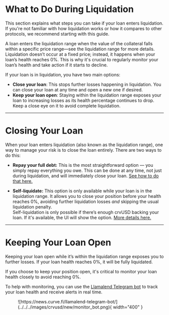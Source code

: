 <h1>What to Do During Liquidation</h1>

This section explains what steps you can take if your loan enters liquidation. If you're not familiar with how liquidation works or how it compares to other protocols, we recommend starting with this guide.

A loan enters the liquidation range when the value of the collateral falls within a specific price range—see the liquidation range for more details. Liquidation doesn’t occur at a fixed price; instead, it happens when your loan’s health reaches 0%. This is why it's crucial to regularly monitor your loan’s health and take action if it starts to decline.

If your loan is in liquidation, you have two main options:

- **Close your loan**: This stops further losses happening in liquidation. You can close your loan at any time and open a new one if desired.
- **Keep your loan open**: Staying within the liquidation range exposes your loan to increasing losses as its health percentage continues to drop. Keep a close eye on it to avoid complete liquidation.

---

# **Closing Your Loan**

When your loan enters liquidation (also known as the liquidation range), one way to manage your risk is to close the loan entirely. There are two ways to do this:

- **Repay your full debt:** This is the most straightforward option — you simply repay everything you owe. This can be done at any time, not just during liquidation, and will immediately close your loan. [See how to do that here.](./open-and-close.md#step-6-closing-your-loan)

- **Self-liquidate:** This option is only available while your loan is in the liquidation range. It allows you to close your position before your health reaches 0%, avoiding further liquidation losses *and* skipping the usual liquidation penalty.  
Self-liquidation is only possible if there’s enough crvUSD backing your loan. If it's available, the UI will show the option. [More details here.](todo)

---

# **Keeping Your Loan Open**

Keeping your loan open while it’s within the liquidation range exposes you to further losses. If your loan health reaches 0%, it will be fully liquidated.

If you choose to keep your position open, it's critical to monitor your loan health closely to avoid reaching 0%.

To help with monitoring, you can use the [Llamalend Telegram bot](https://news.curve.fi/llamalend-telegram-bot/) to track your loan health and receive alerts in real time.


<figure markdown="span">
  ![https://news.curve.fi/llamalend-telegram-bot/](../../../images/crvusd/new/monitor_bot.png){ width="400" }
  <figcaption></figcaption>
</figure>

